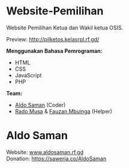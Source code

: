 # Website-Pemilihan
Website Pemilihan Ketua dan Wakil ketua OSIS.

Preview: http://pilketos.kelasrpl.rf.gd/

<b>Menggunakan Bahasa Pemrograman:</b>
- HTML
- CSS
- JavaScript
- PHP

<b>Team:</b>
- <a target="_blank" href="https://instagram.com/aldosaman_">Aldo Saman</a> (Coder)
- <a target="_blank" href="https://instagram.com/ra_sixteen16">Rado Musa</a> & <a href="https://instagram.com/fzann_mbngaa">Fauzan Mbuinga</a> (Helper)

# Aldo Saman
Website: www.aldosaman.rf.gd <br>
Donation: https://saweria.co/AldoSaman
